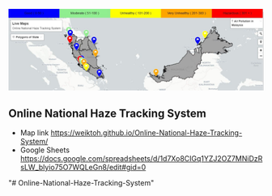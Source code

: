 
![Preview](preview.jpg)

## Online National Haze Tracking System
- Map link https://weiktoh.github.io/Online-National-Haze-Tracking-System/
- Google Sheets https://docs.google.com/spreadsheets/d/1d7Xo8CIGq1YZJ2OZ7MNiDzRsLW_blyio75O7WQLeGn8/edit#gid=0

"# Online-National-Haze-Tracking-System" 
